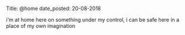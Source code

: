 Title:          @home
date_posted:    20-08-2018

i'm at home here
on something under my control, i can be safe here
in a place of my own imagination
